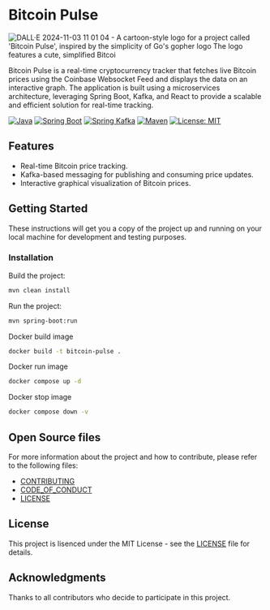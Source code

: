 # Bitcoin Pulse
![DALL·E 2024-11-03 11 01 04 - A cartoon-style logo for a project called 'Bitcoin Pulse', inspired by the simplicity of Go's gopher logo  The logo features a cute, simplified Bitcoi](https://github.com/user-attachments/assets/3f8ac386-b3e9-474e-bc75-a1aaeabf9672)


Bitcoin Pulse is a real-time cryptocurrency tracker that fetches live Bitcoin prices using the Coinbase Websocket Feed 
and displays the data on an interactive graph. The application is built using a microservices architecture,
leveraging Spring Boot, Kafka, and React to provide a scalable and efficient solution for real-time tracking.

[![Java](https://img.shields.io/badge/java-17-blue)](https://www.oracle.com/java/technologies/javase-jdk17-downloads.html)
[![Spring Boot](https://img.shields.io/badge/spring--boot-3.3.3-brightgreen)](https://spring.io/projects/spring-boot)
[![Spring Kafka](https://img.shields.io/badge/spring--kafka-3.2.4-brightgreen)](https://spring.io/projects/spring-kafka)
[![Maven](https://img.shields.io/badge/maven-3.8.5-orange)](https://maven.apache.org/)
[![License: MIT](https://img.shields.io/badge/License-MIT-yellow.svg)](https://opensource.org/licenses/MIT)

## Features

* Real-time Bitcoin price tracking.
* Kafka-based messaging for publishing and consuming price updates.
* Interactive graphical visualization of Bitcoin prices.

## Getting Started

These instructions will get you a copy of the project up and running on your local machine for development and testing
purposes.

### Installation

Build the project:

```bash
mvn clean install
```

Run the project:

```bash
mvn spring-boot:run
```

Docker build image

```bash
docker build -t bitcoin-pulse .
```

Docker run image

```bash
docker compose up -d
```

Docker stop image

```bash
docker compose down -v
```

## Open Source files

For more information about the project and how to contribute, please refer to the following files:

- [CONTRIBUTING](CONTRIBUTING.md)
- [CODE_OF_CONDUCT](CODE_OF_CONDUCT.md)
- [LICENSE](LICENSE)

## License

This project is lisenced under the MIT License - see the [LICENSE](LICENSE) file for details.

## Acknowledgments

Thanks to all contributors who decide to participate in this project.

